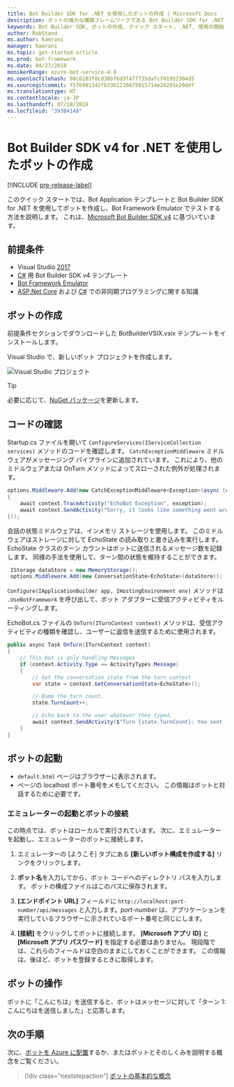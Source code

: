 ```yaml
---
title: Bot Builder SDK for .NET を使用したボットの作成 | Microsoft Docs
description: ボットの強力な構築フレームワークである Bot Builder SDK for .NET を使用してボットを作成します。
keywords: Bot Builder SDK, ボットの作成, クイック スタート, .NET, 使用の開始
author: RobStand
ms.author: kamrani
manager: kamrani
ms.topic: get-started-article
ms.prod: bot-framework
ms.date: 04/27/2018
monikerRange: azure-bot-service-4.0
ms.openlocfilehash: 98c6103f0cd38bf6d3f477735dafcf01952304d5
ms.sourcegitcommit: f576981342fb3361216675815714e24281e20ddf
ms.translationtype: HT
ms.contentlocale: ja-JP
ms.lasthandoff: 07/18/2018
ms.locfileid: "39304148"
---
```

# <a name="create-a-bot-with-the-bot-builder-sdk-v4-for-net"></a>Bot Builder SDK v4 for .NET を使用したボットの作成
[!INCLUDE [pre-release-label](../includes/pre-release-label.md)]

このクイック スタートでは、Bot Application テンプレートと Bot Builder SDK for .NET を使用してボットを作成し、Bot Framework Emulator でテストする方法を説明します。 これは、[Microsoft Bot Builder SDK v4](https://github.com/Microsoft/botbuilder-dotnet) に基づいています。

## <a name="prerequisites"></a>前提条件
- Visual Studio [2017](https://www.visualstudio.com/downloads)
- [C#](https://marketplace.visualstudio.com/items?itemName=BotBuilder.botbuilderv4) 用 Bot Builder SDK v4 テンプレート
- [Bot Framework Emulator](https://github.com/Microsoft/BotFramework-Emulator/releases)
- [ASP.Net Core](https://docs.microsoft.com/aspnet/core/) および [C#](https://docs.microsoft.com/en-us/dotnet/csharp/programming-guide/concepts/async/index) での非同期プログラミングに関する知識

## <a name="create-a-bot"></a>ボットの作成
前提条件セクションでダウンロードした BotBuilderVSIX.vsix テンプレートをインストールします。 

Visual Studio で、新しいボット プロジェクトを作成します。

![Visual Studio プロジェクト](../media/azure-bot-quickstarts/bot-builder-dotnet-project.png)

> [!TIP] 
> 必要に応じて、[NuGet パッケージ](https://docs.microsoft.com/en-us/nuget/quickstart/install-and-use-a-package-in-visual-studio)を更新します。

## <a name="explore-code"></a>コードの確認
Startup.cs ファイルを開いて `ConfigureServices(IServiceCollection services)` メソッドのコードを確認します。 `CatchExceptionMiddleware` ミドルウェアがメッセージング パイプラインに追加されています。 これにより、他のミドルウェアまたは OnTurn メソッドによってスローされた例外が処理されます。 

```cs
options.Middleware.Add(new CatchExceptionMiddleware<Exception>(async (context, exception) =>
{
    await context.TraceActivity("EchoBot Exception", exception);
    await context.SendActivity("Sorry, it looks like something went wrong!");
}));
```

会話の状態ミドルウェアは、インメモリ ストレージを使用します。 このミドルウェアはストレージに対して EchoState の読み取りと書き込みを実行します。  EchoState クラスのターン カウントはボットに送信されるメッセージ数を記録します。 同様の手法を使用して、ターン間の状態を維持することができます。

```cs
 IStorage dataStore = new MemoryStorage();
 options.Middleware.Add(new ConversationState<EchoState>(dataStore));
```

`Configure(IApplicationBuilder app, IHostingEnvironment env)` メソッドは `.UseBotFramework` を呼び出して、ボット アダプターに受信アクティビティをルーティングします。 

EchoBot.cs ファイルの `OnTurn(ITurnContext context)` メソッドは、受信アクティビティの種類を確認し、ユーザーに返信を送信するために使用されます。 

```cs
public async Task OnTurn(ITurnContext context)
{
    // This bot is only handling Messages
    if (context.Activity.Type == ActivityTypes.Message)
    {
        // Get the conversation state from the turn context
        var state = context.GetConversationState<EchoState>();

        // Bump the turn count. 
        state.TurnCount++;

        // Echo back to the user whatever they typed.
        await context.SendActivity($"Turn {state.TurnCount}: You sent '{context.Activity.Text}'");
    }
}
```
## <a name="start-your-bot"></a>ボットの起動

- `default.html` ページはブラウザーに表示されます。
- ページの localhost ポート番号をメモしてください。 この情報はボットと対話するために必要です。

### <a name="start-the-emulator-and-connect-your-bot"></a>エミュレーターの起動とボットの接続

この時点では、ボットはローカルで実行されています。
次に、エミュレーターを起動し、エミュレーターのボットに接続します。

1. エミュレーターの [ようこそ] タブにある **[新しいボット構成を作成する]** リンクをクリックします。 

2. **ボット名**を入力してから、ボット コードへのディレクトリ パスを入力します。 ボットの構成ファイルはこのパスに保存されます。

3. **[エンドポイント URL]** フィールドに `http://localhost:port-number/api/messages` と入力します。*port-number* は、アプリケーションを実行しているブラウザーに示されているポート番号と同じにします。

4. **[接続]** をクリックしてボットに接続します。 **[Microsoft アプリ ID]** と **[Microsoft アプリ パスワード]** を指定する必要はありません。 現段階では、これらのフィールドは空白のままにしておくことができます。 この情報は、後ほど、ボットを登録するときに取得します。

## <a name="interact-with-your-bot"></a>ボットの操作

ボットに「こんにちは」を送信すると、ボットはメッセージに対して「ターン 1: こんにちはを送信しました」と応答します。

## <a name="next-steps"></a>次の手順

次に、[ボットを Azure に配置](../bot-builder-howto-deploy-azure.md)するか、またはボットとそのしくみを説明する概念をご覧ください。

> [!div class="nextstepaction"]
> [ボットの基本的な概念](../v4sdk/bot-builder-basics.md)
